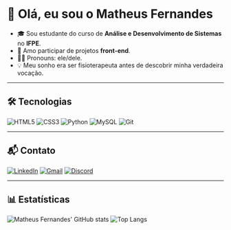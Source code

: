 # 👋 Olá, eu sou o Matheus Fernandes

- 🎓 Sou estudante do curso de **Análise e Desenvolvimento de Sistemas** no **IFPE**.
- 🎨 Amo participar de projetos **front-end**.
- 🙋‍♂️ Pronouns: ele/dele.
- 💡 Meu sonho era ser fisioterapeuta antes de descobrir minha verdadeira vocação.

---

## 🛠 Tecnologias
![HTML5](https://img.shields.io/badge/HTML5-E34F26?style=for-the-badge&logo=html5&logoColor=white)
![CSS3](https://img.shields.io/badge/CSS3-1572B6?style=for-the-badge&logo=css3&logoColor=white)
![Python](https://img.shields.io/badge/Python-3776AB?style=for-the-badge&logo=python&logoColor=white)
![MySQL](https://img.shields.io/badge/MySQL-4479A1?style=for-the-badge&logo=mysql&logoColor=white)
![Git](https://img.shields.io/badge/Git-F05032?style=for-the-badge&logo=git&logoColor=white)

---

## 📬 Contato
[![LinkedIn](https://img.shields.io/badge/LinkedIn-0077B5?style=for-the-badge&logo=linkedin&logoColor=white)](https://www.linkedin.com/in/seulinkedin/)
[![Gmail](https://img.shields.io/badge/Gmail-D14836?style=for-the-badge&logo=gmail&logoColor=white)](mailto:matheusfernandes.trabalho@gmail.com)
[![Discord](https://img.shields.io/badge/Discord-5865F2?style=for-the-badge&logo=discord&logoColor=white)](#)

---

## 📊 Estatísticas
![Matheus Fernandes' GitHub stats](https://github-readme-stats.vercel.app/api?username=matheus-fernandes-dev&show_icons=true&theme=midnight-purple)
![Top Langs](https://github-readme-stats.vercel.app/api/top-langs/?username=matheus-fernandes-dev&layout=compact&theme=midnight-purple)
